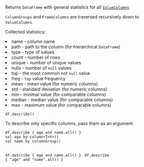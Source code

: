 <?xml version='1.0' encoding='UTF-8'?><topic xsi:noNamespaceSchemaLocation="https://resources.jetbrains.com/stardust/topic.v2.xsd" meta-keywords="" xmlns:xsi="http://www.w3.org/2001/XMLSchema-instance" id="describe" title="describe" _md-based="true"> 
<p _o="95" _o-sc="4,0" _o-l="4" _o-e="5,0" _o-tl="-1" _o-s="4,0" _o-cl="0" id="a2e92b10">Returns <code _o="103" _o-sc="4,9" _o-l="4" _o-e="4,19" _o-tl="-1" _o-s="4,8" _o-cl="8" id="35dd79dc">DataFrame</code> with general statistics for all <a _o="147" _o-sc="4,53" LinkStatus="UNKNOWN" _o-l="4" _o-e="4,95" _o-tl="-1" _o-s="4,52" href="DataColumn.md#valuecolumn" _o-cl="52" id="5ba51a6b"><code _o="148" _o-sc="4,54" _o-l="4" _o-e="4,67" _o-tl="-1" _o-s="4,53" _o-cl="53" id="7ff1e539">ValueColumns</code></a>.</p>
<p _o="193" _o-sc="6,0" _o-l="6" _o-e="7,0" _o-tl="-1" _o-s="6,0" _o-cl="0" id="64afc2a0"><code _o="193" _o-sc="6,1" _o-l="6" _o-e="6,14" _o-tl="-1" _o-s="6,0" _o-cl="0" id="200e6c29">ColumnGroups</code> and <code _o="212" _o-sc="6,20" _o-l="6" _o-e="6,33" _o-tl="-1" _o-s="6,19" _o-cl="19" id="bde1dcb4">FrameColumns</code> are traversed recursively down to <code _o="261" _o-sc="6,69" _o-l="6" _o-e="6,82" _o-tl="-1" _o-s="6,68" _o-cl="68" id="b8c0ef49">ValueColumns</code>.</p>
<p _o="278" _o-sc="8,0" _o-l="8" _o-e="9,0" _o-tl="-1" _o-s="8,0" _o-cl="0" id="7459f9ed">Collected statistics:</p>
<list _o="300" _o-sc="9,0" _o-l="9" _o-e="22,0" _o-tl="-1" _o-s="9,0" _o-cl="0" id="7571e8b2">
<li _o="300" _o-sc="9,2" _o-l="9" _o-e="10,0" _o-tl="-1" _o-s="9,0" _o-cl="0" id="49f973e7">name - column name</li>
<li _o="321" _o-sc="10,2" _o-l="10" _o-e="11,0" _o-tl="-1" _o-s="10,0" _o-cl="0" id="792ceb2d">path - path to the column (for hierarchical <code _o="367" _o-sc="10,47" _o-l="10" _o-e="10,57" _o-tl="-1" _o-s="10,46" _o-cl="46" id="83455552">DataFrame</code>)</li>
<li _o="380" _o-sc="11,2" _o-l="11" _o-e="12,0" _o-tl="-1" _o-s="11,0" _o-cl="0" id="75184d30">type - type of values</li>
<li _o="404" _o-sc="12,2" _o-l="12" _o-e="13,0" _o-tl="-1" _o-s="12,0" _o-cl="0" id="e0fca6a2">count - number of rows</li>
<li _o="429" _o-sc="13,2" _o-l="13" _o-e="14,0" _o-tl="-1" _o-s="13,0" _o-cl="0" id="a578e74">unique - number of unique values</li>
<li _o="464" _o-sc="14,2" _o-l="14" _o-e="15,0" _o-tl="-1" _o-s="14,0" _o-cl="0" id="8be651e4">nulls - number of <code _o="484" _o-sc="14,21" _o-l="14" _o-e="14,26" _o-tl="-1" _o-s="14,20" _o-cl="20" id="e3b98080">null</code> values</li>
<li _o="498" _o-sc="15,2" _o-l="15" _o-e="16,0" _o-tl="-1" _o-s="15,0" _o-cl="0" id="3aabf5e5">top - the most common not <code _o="526" _o-sc="15,29" _o-l="15" _o-e="15,34" _o-tl="-1" _o-s="15,28" _o-cl="28" id="1a38e987">null</code> value</li>
<li _o="539" _o-sc="16,2" _o-l="16" _o-e="17,0" _o-tl="-1" _o-s="16,0" _o-cl="0" id="c20e7d5c">freq - <code _o="548" _o-sc="16,10" _o-l="16" _o-e="16,14" _o-tl="-1" _o-s="16,9" _o-cl="9" id="454bed15">top</code> value frequency</li>
<li _o="570" _o-sc="17,2" _o-l="17" _o-e="18,0" _o-tl="-1" _o-s="17,0" _o-cl="0" id="a80b7b8e">mean - mean value (for numeric columns)</li>
<li _o="612" _o-sc="18,2" _o-l="18" _o-e="19,0" _o-tl="-1" _o-s="18,0" _o-cl="0" id="89c90c67">std - standard deviation (for numeric columns)</li>
<li _o="661" _o-sc="19,2" _o-l="19" _o-e="20,0" _o-tl="-1" _o-s="19,0" _o-cl="0" id="e95abe87">min - minimal value (for comparable columns)</li>
<li _o="708" _o-sc="20,2" _o-l="20" _o-e="21,0" _o-tl="-1" _o-s="20,0" _o-cl="0" id="fc73a1cb">median - median value (for comparable columns)</li>
<li _o="757" _o-sc="21,2" _o-l="21" _o-e="22,0" _o-tl="-1" _o-s="21,0" _o-cl="0" id="10115a1c">max - maximum value (for comparable columns)</li>
</list>

<code _o="827" _o-sc="26,0" _o-l="25" _o-e="27,3" _o-tl="-1" _o-s="25,0" style="block" _o-cl="0" id="a66e5c55" lang="kotlin">df.describe()
</code>

<p _o="869" _o-sc="31,0" _o-l="31" _o-e="32,0" _o-tl="-1" _o-s="31,0" _o-cl="0" id="25db9090">To describe only specific columns, pass them as an argument:</p>

<tabs id="108d6952">
<tab id="56682cae" title="Properties">
<code _o="992" _o-sc="38,0" _o-l="37" _o-e="39,3" _o-tl="-1" _o-s="37,0" style="block" _o-cl="0" id="1d3b945d" lang="kotlin">df.describe { age and name.all() }
</code>
</tab>
<tab _o="1042" _o-sc="41,6" _o-l="41" _o-e="43,0" _o-tl="5" _o-s="41,0" _o-cl="0" id="b2dc2044" title="Accessors">
<code _o="1074" _o-sc="45,0" _o-l="44" _o-e="49,3" _o-tl="31" _o-s="44,0" style="block" _o-cl="0" id="8566e319" lang="kotlin">val age by column&lt;Int>()
val name by columnGroup()

df.describe { age and name.all() }
</code>
</tab>
<tab _o="1176" _o-sc="51,6" _o-l="51" _o-e="53,0" _o-tl="5" _o-s="51,0" _o-cl="0" id="f0983cf4" title="Strings">
<code _o="1206" _o-sc="55,0" _o-l="54" _o-e="56,3" _o-tl="-1" _o-s="54,0" style="block" _o-cl="0" id="c42e639b" lang="kotlin">df.describe { "age" and "name".all() }
</code>
</tab></tabs>

</topic>